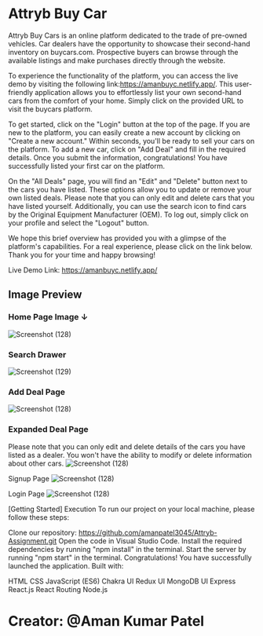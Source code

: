 # Attryb Buy Car
Attryb Buy Cars is an online platform dedicated to the trade of pre-owned vehicles. Car dealers have the opportunity to showcase their second-hand inventory on buycars.com. Prospective buyers can browse through the available listings and make purchases directly through the website.

To experience the functionality of the platform, you can access the live demo by visiting the following link:https://amanbuyc.netlify.app/. This user-friendly application allows you to effortlessly list your own second-hand cars from the comfort of your home. Simply click on the provided URL to visit the buycars platform.

To get started, click on the "Login" button at the top of the page. If you are new to the platform, you can easily create a new account by clicking on "Create a new account." Within seconds, you'll be ready to sell your cars on the platform. To add a new car, click on "Add Deal" and fill in the required details. Once you submit the information, congratulations! You have successfully listed your first car on the platform.

On the "All Deals" page, you will find an "Edit" and "Delete" button next to the cars you have listed. These options allow you to update or remove your own listed deals. Please note that you can only edit and delete cars that you have listed yourself. Additionally, you can use the search icon to find cars by the Original Equipment Manufacturer (OEM). To log out, simply click on your profile and select the "Logout" button.

We hope this brief overview has provided you with a glimpse of the platform's capabilities. For a real experience, please click on the link below. Thank you for your time and happy browsing!

Live Demo Link: https://amanbuyc.netlify.app/

## Image Preview 

### Home Page Image ↓
![Screenshot (128)](https://i.ibb.co/0jp089p/Screenshot-703.png)

### Search Drawer
![Screenshot (129)](https://i.ibb.co/MC9qT83/Screenshot-704.png)

### Add Deal Page
![Screenshot (128)](https://i.ibb.co/TYXmcfN/Screenshot-705.png)

### Expanded Deal Page
Please note that you can only edit and delete details of the cars you have listed as a dealer. You won't have the ability to modify or delete information about other cars.
![Screenshot (128)](https://i.ibb.co/MS33S9r/Screenshot-706.png)

Signup Page
![Screenshot (128)](https://i.ibb.co/0jp089p/Screenshot-703.png)

Login Page
![Screenshot (128)](https://i.ibb.co/Bccs8wQ/Screenshot-708.png)

[Getting Started]
Execution
To run our project on your local machine, please follow these steps:

Clone our repository: https://github.com/amanpatel3045/Attryb-Assignment.git
Open the code in Visual Studio Code.
Install the required dependencies by running "npm install" in the terminal.
Start the server by running "npm start" in the terminal.
Congratulations! You have successfully launched the application.
Built with:

HTML
CSS
JavaScript (ES6)
Chakra UI
Redux UI
MongoDB UI
Express
React.js
React Routing
Node.js
# Creator: @Aman Kumar Patel
